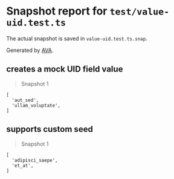 # Snapshot report for `test/value-uid.test.ts`

The actual snapshot is saved in `value-uid.test.ts.snap`.

Generated by [AVA](https://avajs.dev).

## creates a mock UID field value

> Snapshot 1

    [
      'aut_sed',
      'ullam_voluptate',
    ]

## supports custom seed

> Snapshot 1

    [
      'adipisci_saepe',
      'et_at',
    ]
